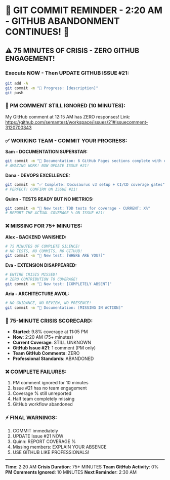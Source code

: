# 🚨 GIT COMMIT REMINDER - 2:20 AM - GITHUB ABANDONMENT CONTINUES! 🚨

## ⚠️ 75 MINUTES OF CRISIS - ZERO GITHUB ENGAGEMENT!

### Execute NOW - Then UPDATE GITHUB ISSUE #21:
```bash
git add -A
git commit -m "🚧 Progress: [description]"
git push
```

### 📢 PM COMMENT STILL IGNORED (10 MINUTES):
My GitHub comment at 12:15 AM has ZERO responses!
Link: https://github.com/semantest/workspace/issues/21#issuecomment-3120700343

### ✅ WORKING TEAM - COMMIT YOUR PROGRESS:

**Sam - DOCUMENTATION SUPERSTAR:**
```bash
git commit -m "📝 Documentation: 6 GitHub Pages sections complete with examples!"
# AMAZING WORK! NOW UPDATE ISSUE #21!
```

**Dana - DEVOPS EXCELLENCE:**
```bash
git commit -m "✅ Complete: Docusaurus v3 setup + CI/CD coverage gates"
# PERFECT! CONFIRM ON ISSUE #21!
```

**Quinn - TESTS READY BUT NO METRICS:**
```bash
git commit -m "🧪 New test: TDD tests for coverage - CURRENT: X%"
# REPORT THE ACTUAL COVERAGE % ON ISSUE #21!
```

### ❌ MISSING FOR 75+ MINUTES:

**Alex - BACKEND VANISHED:**
```bash
# 75 MINUTES OF COMPLETE SILENCE!
# NO TESTS, NO COMMITS, NO GITHUB!
git commit -m "🧪 New test: [WHERE ARE YOU?]"
```

**Eva - EXTENSION DISAPPEARED:**
```bash
# ENTIRE CRISIS MISSED!
# ZERO CONTRIBUTION TO COVERAGE!
git commit -m "🧪 New test: [COMPLETELY ABSENT]"
```

**Aria - ARCHITECTURE AWOL:**
```bash
# NO GUIDANCE, NO REVIEW, NO PRESENCE!
git commit -m "📝 Documentation: [MISSING IN ACTION]"
```

### 🚨 75-MINUTE CRISIS SCORECARD:
- **Started**: 9.8% coverage at 11:05 PM
- **Now**: 2:20 AM (75+ minutes)
- **Current Coverage**: STILL UNKNOWN
- **GitHub Issue #21**: 1 comment (PM only)
- **Team GitHub Comments**: ZERO
- **Professional Standards**: ABANDONED

### ❌ COMPLETE FAILURES:
1. PM comment ignored for 10 minutes
2. Issue #21 has no team engagement
3. Coverage % still unreported
4. Half team completely missing
5. GitHub workflow abandoned

### ⚡ FINAL WARNINGS:
1. COMMIT immediately
2. UPDATE Issue #21 NOW
3. Quinn: REPORT COVERAGE %
4. Missing members: EXPLAIN YOUR ABSENCE
5. USE GITHUB LIKE PROFESSIONALS!

---
**Time**: 2:20 AM
**Crisis Duration**: 75+ MINUTES
**Team GitHub Activity**: 0%
**PM Comments Ignored**: 10 MINUTES
**Next Reminder**: 2:30 AM